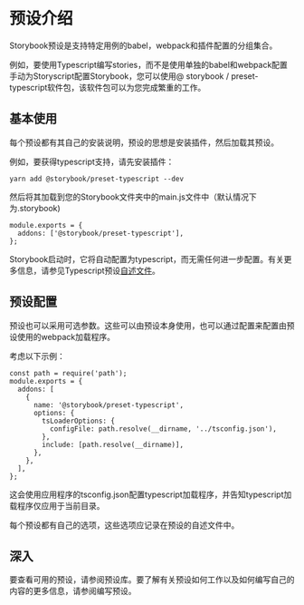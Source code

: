 # 预设介绍

Storybook预设是支持特定用例的babel，webpack和插件配置的分组集合。

例如，要使用Typescript编写stories，而不是使用单独的babel和webpack配置手动为Storyscript配置Storybook，您可以使用@ storybook / preset-typescript软件包，该软件包可以为您完成繁重的工作。

## 基本使用

每个预设都有其自己的安装说明，预设的思想是安装插件，然后加载其预设。

例如，要获得typescript支持，请先安装插件：

```text
yarn add @storybook/preset-typescript --dev
```

然后将其加载到您的Storybook文件夹中的main.js文件中（默认情况下为.storybook\)

```text
module.exports = {
  addons: ['@storybook/preset-typescript'],
};
```

Storybook启动时，它将自动配置为typescript，而无需任何进一步配置。有关更多信息，请参见Typescript预设[自述文件](https://github.com/storybookjs/presets/tree/master/packages/preset-typescript)。

## 预设配置

预设也可以采用可选参数。这些可以由预设本身使用，也可以通过配置来配置由预设使用的webpack加载程序。

考虑以下示例：

```text
const path = require('path');
module.exports = {
  addons: [
    {
      name: '@storybook/preset-typescript',
      options: {
        tsLoaderOptions: {
          configFile: path.resolve(__dirname, '../tsconfig.json'),
        },
        include: [path.resolve(__dirname)],
      },
    },
  ],
};
```

这会使用应用程序的tsconfig.json配置typescript加载程序，并告知typescript加载程序仅应用于当前目录。

每个预设都有自己的选项，这些选项应记录在预设的自述文件中。

## 深入

要查看可用的预设，请参阅预设库。要了解有关预设如何工作以及如何编写自己的内容的更多信息，请参阅编写预设。

